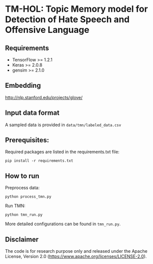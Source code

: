 # TM-HOL: Topic Memory model for Detection of Hate Speech and Offensive Language

## Requirements
* TensorFlow >= 1.2.1
* Keras >= 2.0.8
* gensim >= 2.1.0

## Embedding
http://nlp.stanford.edu/projects/glove/
## Input data format
A sampled data is provided in `data/tmn/labeled_data.csv` 

## Prerequisites:
Required packages are listed in the requirements.txt file:
```
pip install -r requirements.txt
```
## How to run
Preprocess data:
```
python process_tmn.py 
```
Run TMN:
```
python tmn_run.py    
```

More detailed configurations can be found in `tmn_run.py`.

## Disclaimer
The code is for research purpose only and released under the Apache License, Version 2.0 (https://www.apache.org/licenses/LICENSE-2.0).

